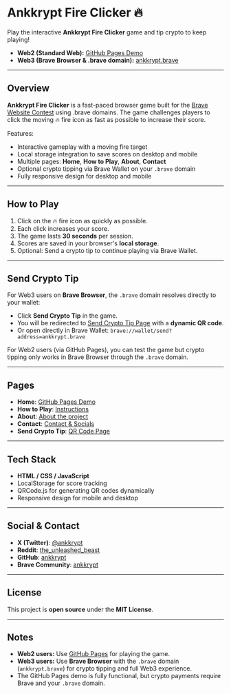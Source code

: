# Ankkrypt Fire Clicker 🔥

Play the interactive **Ankkrypt Fire Clicker** game and tip crypto to keep playing!  

- **Web2 (Standard Web):** [GitHub Pages Demo](https://ankkrypt.github.io/ankkrypt.brave/)  
- **Web3 (Brave Browser & .brave domain):** [ankkrypt.brave](https://ankkrypt.brave)  

---

## Overview

**Ankkrypt Fire Clicker** is a fast-paced browser game built for the [Brave Website Contest](https://get.unstoppabledomains.com/brave-website-competition/) using .brave domains. The game challenges players to click the moving 🔥 fire icon as fast as possible to increase their score.  

Features:  
- Interactive gameplay with a moving fire target  
- Local storage integration to save scores on desktop and mobile  
- Multiple pages: **Home**, **How to Play**, **About**, **Contact**  
- Optional crypto tipping via Brave Wallet on your `.brave` domain  
- Fully responsive design for desktop and mobile  

---

## How to Play

1. Click on the 🔥 fire icon as quickly as possible.  
2. Each click increases your score.  
3. The game lasts **30 seconds** per session.  
4. Scores are saved in your browser's **local storage**.  
5. Optional: Send a crypto tip to continue playing via Brave Wallet.  

---

## Send Crypto Tip

For Web3 users on **Brave Browser**, the `.brave` domain resolves directly to your wallet:  

- Click **Send Crypto Tip** in the game.  
- You will be redirected to [Send Crypto Tip Page](https://ankkrypt.github.io/ankkrypt.brave/send-crypto.html) with a **dynamic QR code**.  
- Or open directly in Brave Wallet: `brave://wallet/send?address=ankkrypt.brave`  

For Web2 users (via GitHub Pages), you can test the game but crypto tipping only works in Brave Browser through the `.brave` domain.  

---

## Pages

- **Home**: [GitHub Pages Demo](https://ankkrypt.github.io/ankkrypt.brave/)  
- **How to Play**: [Instructions](https://ankkrypt.github.io/ankkrypt.brave/how-to-play.html)  
- **About**: [About the project](https://ankkrypt.github.io/ankkrypt.brave/about.html)  
- **Contact**: [Contact & Socials](https://ankkrypt.github.io/ankkrypt.brave/contact.html)  
- **Send Crypto Tip**: [QR Code Page](https://ankkrypt.github.io/ankkrypt.brave/send-crypto.html)  

---

## Tech Stack

- **HTML / CSS / JavaScript**  
- LocalStorage for score tracking  
- QRCode.js for generating QR codes dynamically  
- Responsive design for mobile and desktop  

---

## Social & Contact

- **X (Twitter)**: [@ankkrypt](https://x.com/ankkrypt)  
- **Reddit**: [the_unleashed_beast](https://www.reddit.com/user/the_unleashed_beast/)  
- **GitHub**: [ankkrypt](https://github.com/ankkrypt)  
- **Brave Community**: [ankkrypt](https://community.brave.com/u/ankkrypt/preferences/account)  

---

## License

This project is **open source** under the **MIT License**.  

---

## Notes

- **Web2 users:** Use [GitHub Pages](https://ankkrypt.github.io/ankkrypt.brave/) for playing the game.  
- **Web3 users:** Use **Brave Browser** with the `.brave` domain (`ankkrypt.brave`) for crypto tipping and full Web3 experience.  
- The GitHub Pages demo is fully functional, but crypto payments require Brave and your `.brave` domain.
